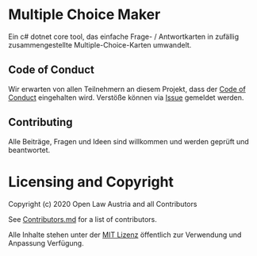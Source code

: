 # Multiple Choice Maker

Ein c# dotnet core tool, das einfache Frage- / Antwortkarten in zufällig zusammengestellte Multiple-Choice-Karten umwandelt.

## Code of Conduct
Wir erwarten von allen Teilnehmern an diesem Projekt, dass der [Code of Conduct](./CODE_OF_CONDUCT) eingehalten wird. 
Verstöße können via [Issue](https://github.com/Open-Law-Austria/jku-oeffentliches-recht-i/issues/new?assignees=daniel-eder&labels=code+of+conduct&template=code-of-conduct-versto-.md&title=%5BCode+of+Conduct%5D+) gemeldet werden. 

## Contributing
Alle Beiträge, Fragen und Ideen sind willkommen und werden geprüft und beantwortet.

# Licensing and Copyright
Copyright (c) 2020 Open Law Austria and all Contributors

See [Contributors.md](./Contributors.md) for a list of contributors.

Alle Inhalte stehen unter der [MIT Lizenz](./LICENSE) öffentlich zur Verwendung und Anpassung Verfügung. 
